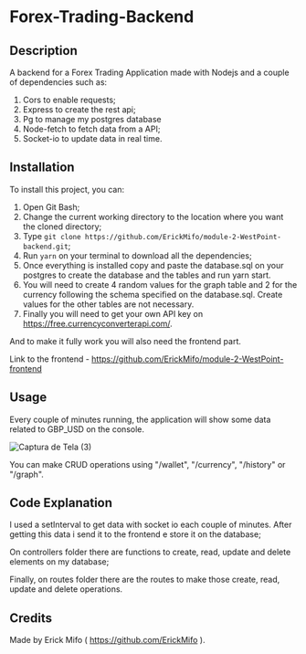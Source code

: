 # Forex-Trading-Backend

## Description

A backend for a Forex Trading Application made with Nodejs and a couple of dependencies such as:

1. Cors to enable requests;
2. Express to create the rest api;
3. Pg to manage my postgres database
4. Node-fetch to fetch data from a API;
5. Socket-io to update data in real time.

## Installation 

To install this project, you can:

1. Open Git Bash;
2. Change the current working directory to the location where you want the cloned directory;
3. Type `git clone https://github.com/ErickMifo/module-2-WestPoint-backend.git`;
4. Run `yarn` on your terminal to download all the dependencies;
5. Once everything is installed copy and paste the database.sql on your postgres to create the database and the tables and run yarn start.
6. You will need to create 4 random values for the graph table and 2 for the currency following the schema specified on the database.sql. Create values for the other tables are not necessary.
7. Finally you will need to get your own API key on https://free.currencyconverterapi.com/.

And to make it fully work you will also need the frontend part.

Link to the frontend - https://github.com/ErickMifo/module-2-WestPoint-frontend

## Usage

Every couple of minutes running, the application will show some data related to GBP_USD on the console.

![Captura de Tela (3)](https://user-images.githubusercontent.com/65738815/115391406-cf0fbe00-a1b5-11eb-9635-6388697da6fe.png)


You can make CRUD operations using "/wallet", "/currency", "/history" or "/graph".


## Code Explanation

I used a setInterval to get data with socket io each couple of minutes. After getting this data i send it to the frontend e store it on the database;

On controllers folder there are functions to create, read, update and delete elements on my database;

Finally, on routes folder there are the routes to make those create, read, update and delete operations.

## Credits 

Made by Erick Mifo ( https://github.com/ErickMifo ).
